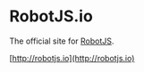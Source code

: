 # RobotJS.io

The official site for [RobotJS](https://github.com/octalmage/robotjs).

[http://robotjs.io](http://robotjs.io)
